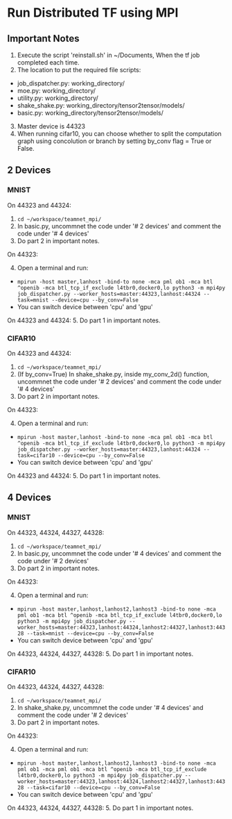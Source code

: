 # Run Distributed TF using MPI

## Important Notes
1. Execute the script 'reinstall.sh' in ~/Documents, When the tf job completed each time.
2. The location to put the required file scripts:
- job_dispatcher.py: working_directory/
- moe.py: working_directory/
- utility.py: working_directory/
- shake_shake.py: working_directory/tensor2tensor/models/
- basic.py: working_directory/tensor2tensor/models/
3. Master device is 44323
4. When running cifar10, you can choose whether to split the computation graph using concolution or branch by setting by_conv flag = True or False.

## 2 Devices
### MNIST
On 44323 and 44324:

1. ```cd ~/workspace/teamnet_mpi/```
2. In basic.py, uncommnet the code under '# 2 devices' and comment the code under '# 4 devices'
3. Do part 2 in important notes.

On 44323:

4. Open a terminal and run: 
- ```mpirun -host master,lanhost -bind-to none -mca pml ob1 -mca btl ^openib -mca btl_tcp_if_exclude l4tbr0,docker0,lo python3 -m mpi4py job_dispatcher.py --worker_hosts=master:44323,lanhost:44324 --task=mnist --device=cpu --by_conv=False```
- You can switch device between 'cpu' and 'gpu'

On 44323 and 44324:
5. Do part 1 in important notes.

### CIFAR10
On 44323 and 44324:

1. ```cd ~/workspace/teamnet_mpi/```
2. (If by_conv=True) In shake_shake.py, inside my_conv_2d() function, uncommnet the code under '# 2 devices' and comment the code under '# 4 devices'
3. Do part 2 in important notes.

On 44323:

4. Open a terminal and run: 
- ```mpirun -host master,lanhost -bind-to none -mca pml ob1 -mca btl ^openib -mca btl_tcp_if_exclude l4tbr0,docker0,lo python3 -m mpi4py job_dispatcher.py --worker_hosts=master:44323,lanhost:44324 --task=cifar10 --device=cpu --by_conv=False```
- You can switch device between 'cpu' and 'gpu'

On 44323 and 44324:
5. Do part 1 in important notes.

## 4 Devices
### MNIST
On 44323, 44324, 44327, 44328:

1. ```cd ~/workspace/teamnet_mpi/```
2. In basic.py, uncommnet the code under '# 4 devices' and comment the code under '# 2 devices'
3. Do part 2 in important notes.

On 44323:

4. Open a terminal and run: 
- ```mpirun -host master,lanhost,lanhost2,lanhost3 -bind-to none -mca pml ob1 -mca btl ^openib -mca btl_tcp_if_exclude l4tbr0,docker0,lo python3 -m mpi4py job_dispatcher.py --worker_hosts=master:44323,lanhost:44324,lanhost2:44327,lanhost3:44328 --task=mnist --device=cpu --by_conv=False```
- You can switch device between 'cpu' and 'gpu'

On 44323, 44324, 44327, 44328:
5. Do part 1 in important notes.

### CIFAR10
On 44323, 44324, 44327, 44328:

1. ```cd ~/workspace/teamnet_mpi/```
2. In shake_shake.py, uncommnet the code under '# 4 devices' and comment the code under '# 2 devices'
3. Do part 2 in important notes.

On 44323:

4. Open a terminal and run: 
- ```mpirun -host master,lanhost,lanhost2,lanhost3 -bind-to none -mca pml ob1 -mca pml ob1 -mca btl ^openib -mca btl_tcp_if_exclude l4tbr0,docker0,lo python3 -m mpi4py job_dispatcher.py --worker_hosts=master:44323,lanhost:44324,lanhost2:44327,lanhost3:44328 --task=cifar10 --device=cpu --by_conv=False```
- You can switch device between 'cpu' and 'gpu'

On 44323, 44324, 44327, 44328:
5. Do part 1 in important notes.
